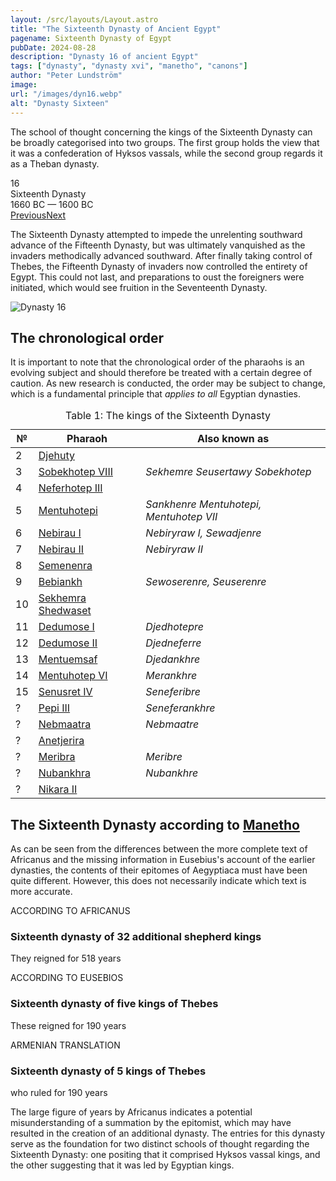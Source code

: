 ```yaml
---
layout: /src/layouts/Layout.astro
title: "The Sixteenth Dynasty of Ancient Egypt"
pagename: Sixteenth Dynasty of Egypt
pubDate: 2024-08-28
description: "Dynasty 16 of ancient Egypt"
tags: ["dynasty", "dynasty xvi", "manetho", "canons"]
author: "Peter Lundström"
image:
url: "/images/dyn16.webp"
alt: "Dynasty Sixteen"
---
```


<p class="lead">
The school of thought concerning the kings of the Sixteenth Dynasty can be broadly categorised into two groups. The first group holds the view that it was a confederation of Hyksos vassals, while the second group regards it as a Theban dynasty.
</p>
<div class="dynruta float-right ml-4 mb-3 mt-4">
	<div class="flex flex-col justify-center items-center [text-shadow:_0_1px_0_rgb(255_255_255_/_20%)]">
		<div class="text-9xl font-bold [text-shadow:_0_1px_0_rgb(255_255_255_/_40%)]">16</div>
		<div>Sixteenth Dynasty</div>
		<div>1660 BC &mdash; 1600 BC</div>
		<div class="w-full flex justify-between"><a href="/dynasty/15">Previous</a><a href="/dynasty/17">Next</a></div>
	</div>
</div>
<p>The Sixteenth Dynasty attempted to impede the unrelenting southward advance of the Fifteenth Dynasty, but was ultimately vanquished as the invaders methodically advanced southward. After finally taking control of Thebes, the Fifteenth Dynasty of invaders now controlled the entirety of Egypt. This could not last, and preparations to oust the foreigners were initiated, which would see fruition in the Seventeenth Dynasty.</p>

<img class="w-full rounded-sm sm:rounded-xl my-10" src="/images/dyn16.webp" alt="Dynasty 16">
<h2 class="mt-10">The chronological order</h2>
<p>
It is important to note that the chronological order of the pharaohs is an evolving subject and should therefore be treated with a certain degree of caution. As new research is conducted, the order may be subject to change, which is a fundamental principle that <i>applies to all</i> Egyptian dynasties.
</p>

<table>
	<caption class="py-2 text-sm">Table 1: The kings of the Sixteenth Dynasty</caption>
	<thead>
		<tr>
			<th scope="col" class="pr-[1ch] text-center">№</th>
			<th scope="col" class="pl-3">Pharaoh</th>
			<th scope="col" class="pl-3">Also known as</th>
		</tr>
	</thead>
	<tbody>
		<tr><td>2</td><td><a href="/pharaohs/Djehuty">Djehuty</a></td><td><em></em></td></tr>
		<tr><td>3</td><td><a href="/pharaohs/Sobekhotep-VIII">Sobekhotep VIII</a></td><td><em>Sekhemre Seusertawy Sobekhotep</em></td></tr>
		<tr><td>4</td><td><a href="/pharaohs/Neferhotep-III">Neferhotep III</a></td><td><em></em></td></tr>
		<tr><td>5</td><td><a href="/pharaohs/Mentuhotepi">Mentuhotepi</a></td><td><em>Sankhenre Mentuhotepi, Mentuhotep VII</em></td></tr>
		<tr><td>6</td><td><a href="/pharaohs/Nebirau-I">Nebirau I</a></td><td><em>Nebiryraw I, Sewadjenre</em></td></tr>
		<tr><td>7</td><td><a href="/pharaohs/Nebirau-II">Nebirau II</a></td><td><em>Nebiryraw II</em></td></tr>
		<tr><td>8</td><td><a href="/pharaohs/Semenenra">Semenenra</a></td><td><em></em></td></tr>
		<tr><td>9</td><td><a href="/pharaohs/Bebiankh">Bebiankh</a></td><td><em>Sewoserenre, Seuserenre</em></td></tr>
		<tr><td>10</td><td><a href="/pharaohs/Sekhemra-Shedwaset">Sekhemra Shedwaset</a></td><td><em></em></td></tr>
		<tr><td>11</td><td><a href="/pharaohs/Dedumose-I">Dedumose I</a></td><td><em>Djedhotepre</em></td></tr>
		<tr><td>12</td><td><a href="/pharaohs/Dedumose-II">Dedumose II</a></td><td><em>Djedneferre</em></td></tr>
		<tr><td>13</td><td><a href="/pharaohs/Mentuemsaf">Mentuemsaf</a></td><td><em>Djedankhre</em></td></tr>
		<tr><td>14</td><td><a href="/pharaohs/Mentuhotep-VI">Mentuhotep VI</a></td><td><em>Merankhre</em></td></tr>
		<tr><td>15</td><td><a href="/pharaohs/Senusret-IV">Senusret IV</a></td><td><em>Seneferibre</em></td></tr>
		<tr><td>?</td><td><a href="/pharaohs/Pepi-III">Pepi III</a></td><td><em>Seneferankhre</em></td></tr>
		<tr><td>?</td><td><a href="/pharaohs/Nebmaatra">Nebmaatra</a></td><td><em>Nebmaatre</em></td></tr>
		<tr><td>?</td><td><a href="/pharaohs/Anetjerira">Anetjerira</a></td><td><em></em></td></tr>
		<tr><td>?</td><td><a href="/pharaohs/Meribra">Meribra</a></td><td><em>Meribre</em></td></tr>
		<tr><td>?</td><td><a href="/pharaohs/Nubankhra">Nubankhra</a></td><td><em>Nubankhre</em></td></tr>
		<tr><td>?</td><td><a href="/pharaohs/Nikara-II">Nikara II</a></td><td><em></em></td></tr>
	</tbody>
</table>

<h2 class="mt-10 text-wrap">The Sixteenth Dynasty according to <a href="/authors/manetho">Manetho</a></h2>
<p>
As can be seen from the differences between the more complete text of Africanus and the missing information in Eusebius's account of the earlier dynasties, the contents of their epitomes of Aegyptiaca must have been quite different. However, this does not necessarily indicate which text is more accurate.
</p>

<div class="dynasty">
	<div class="w-full">
		<div class="according">ACCORDING TO AFRICANUS</div>
		<h3>Sixteenth dynasty of 32 additional shepherd kings</h3>
		<p>They reigned for <span class="y">518 years</span></p>
	</div>
	<div class="w-full">
		<div class="according">ACCORDING TO EUSEBIOS</div>
		<h3>Sixteenth dynasty of five kings of Thebes</h3>
		<p>These reigned for <span class="y">190 years</span></p>
	</div>
	<div class="w-full">
		<div class="according">ARMENIAN TRANSLATION</div>
		<h3>Sixteenth dynasty of 5 kings of Thebes</h3>
		<p>who ruled for <span class="y">190 years</span></p>
	</div>
</div>
<p>
	The large figure of years by Africanus indicates a potential misunderstanding of a summation by the epitomist, which may have resulted in the creation of an additional dynasty. The entries for this dynasty serve as the foundation for two distinct schools of thought regarding the Sixteenth Dynasty: one positing that it comprised Hyksos vassal kings, and the other suggesting that it was led by Egyptian kings.
</p>
